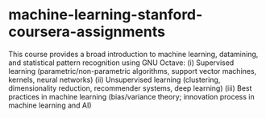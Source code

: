 # machine-learning-stanford-coursera-assignments
This course provides a broad introduction to machine learning, datamining, and statistical pattern recognition using GNU Octave:
(i) Supervised learning (parametric/non-parametric algorithms, support vector machines, kernels, neural networks)
(ii) Unsupervised learning (clustering, dimensionality reduction, recommender systems, deep learning)
(iii) Best practices in machine learning (bias/variance theory; innovation process in machine learning and AI)
